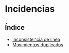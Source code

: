 # Incidencias

## Índice
  * [Inconsistencia de linea](./inconsistencia_linea.md)
  * [Movimientos duplicados](./movimientos_duplicados.md)